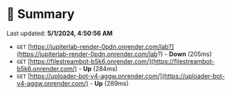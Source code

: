# 📖 Summary
Last updated: **5/1/2024, 4:50:56 AM**

- `GET` [https://jupiterlab-render-0pdn.onrender.com/lab?](https://jupiterlab-render-0pdn.onrender.com/lab?) - **Down** (205ms)
- `GET` [https://filestreambot-b5k6.onrender.com/](https://filestreambot-b5k6.onrender.com/) - **Up** (284ms)
- `GET` [https://uploader-bot-v4-aggw.onrender.com/](https://uploader-bot-v4-aggw.onrender.com/) - **Up** (289ms)
